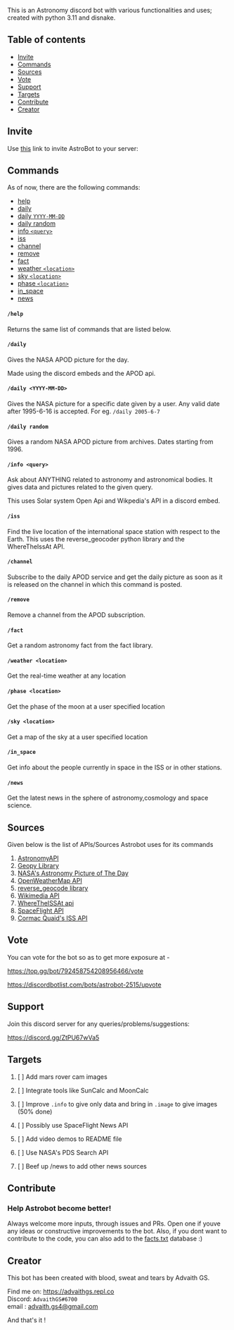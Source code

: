 This is an Astronomy discord bot with various functionalities and uses; created with python 3.11 and disnake. 

## Table of contents
* [Invite](#Invite)
* [Commands](#Commands)
* [Sources](#Sources)
* [Vote](#Vote)
* [Support](#Support)
* [Targets](#Targets)
* [Contribute](#Contribute)
* [Creator](#Creator)



## Invite

Use [this](https://discord.com/oauth2/authorize?client_id=792458754208956466) link to invite AstroBot to your server:




## Commands
As of now, there are the following commands:
* [help](#help)
* [daily](#daily)
* [daily `YYYY-MM-DD`](#daily-yyyy-mm-dd)
* [daily random](#daily-random)
* [info `<query>`](#info-query)
* [iss ](#iss)
* [channel](#channel)
* [remove](#remove)
* [fact](#fact)
* [weather `<location>`](#weather-location)
* [sky `<location>`](#sky-location)
* [phase `<location>`](#phase-location)
* [in_space](#in_space)
* [news](#news)




#### `/help`
Returns the same list of commands that are listed below.

#### `/daily`
Gives the NASA APOD picture for the day. 

Made using the discord embeds and the APOD api.

#### `/daily <YYYY-MM-DD>`
Gives the NASA picture for a specific date given by a user. Any valid date after 1995-6-16 is accepted.
For eg. `/daily 2005-6-7`

#### `/daily random`
Gives a random NASA APOD picture from archives. Dates starting from  1996.

#### `/info <query>`
Ask about ANYTHING related to astronomy and astronomical bodies. It gives data and pictures related to the given query.

This uses Solar system Open Api and Wikpedia's API in a discord embed.

#### `/iss`
Find the live location of the international space station with respect to the Earth.
This uses the reverse_geocoder python library and the WhereTheIssAt API.
#### `/channel`
Subscribe to the daily APOD service and get the daily picture as soon as it is released on the channel in which this command is posted.

#### `/remove`
Remove a channel from the APOD subscription.

#### `/fact`
Get a random astronomy fact from the fact library.

#### `/weather <location>`
Get the real-time weather at any location

#### `/phase <location>`
Get the phase of the moon at a user specified location

#### `/sky <location>`
Get a map of the sky at a user specified location

#### `/in_space`
Get info about the people currently in space in the ISS or in other stations.

#### `/news`
Get the latest news in the sphere of astronomy,cosmology and space science.

## Sources

Given below is the list of APIs/Sources Astrobot uses for its commands
1. [AstronomyAPI](https://github.com/AstronomyAPI/Samples)
2. [Geopy Library](https://github.com/geopy/geopy)
3. [NASA's Astronomy Picture of The Day](https://github.com/nasa/apod-api)
4. [OpenWeatherMap API](https://openweathermap.org/api)
5. [reverse_geocode library](https://github.com/thampiman/reverse-geocoder)
6. [Wikimedia API](https://api.wikimedia.org/wiki/Main_Page)
7. [WhereTheISSAt api](https://wheretheiss.at/w/developer)
8. [SpaceFlight API](https://api.spaceflightnewsapi.net/v3/)
9. [Cormac Quaid's ISS API](https://github.com/corquaid/international-space-station-APIs)

## Vote

You can vote for the bot so as to get more exposure at - 

https://top.gg/bot/792458754208956466/vote

https://discordbotlist.com/bots/astrobot-2515/upvote

## Support

Join this discord server for any queries/problems/suggestions:
 
https://discord.gg/ZtPU67wVa5

## Targets
1. [ ] Add mars rover cam images

2. [ ] Integrate tools like SunCalc and MoonCalc

3. [ ] Improve `.info` to give only data and bring in `.image` to give images (50% done)

4. [ ] Possibly use SpaceFlight News API

5. [ ] Add video demos to README file

6. [ ] Use NASA's PDS Search API

7. [ ] Beef up /news to add other news sources

## Contribute
### Help Astrobot become better!
Always welcome more inputs, through issues and PRs. Open one if youve any ideas or constructive improvements to the bot.
Also, if you dont want to contribute to the code, you can also add to the [facts.txt](https://github.com/AdvaithGS/Astrobot/blob/master/bot/assets/facts/facts.txt) database :)

## Creator

This bot has been created with blood, sweat and tears by Advaith GS.

Find me on: https://advaithgs.repl.co <br>
Discord: `AdvaithGS#6700` <br>
email : advaith.gs4@gmail.com <br>


And that's it !
</span>
